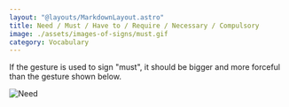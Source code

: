 ```yaml
---
layout: "@layouts/MarkdownLayout.astro"
title: Need / Must / Have to / Require / Necessary / Compulsory
image: ./assets/images-of-signs/must.gif
category: Vocabulary
---
```


If the gesture is used to sign "must",
it should be bigger and more forceful
than the gesture shown below.

![Need](@signs/need.gif)
